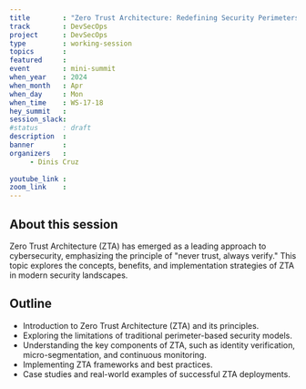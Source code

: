 ```yaml
--- 
title        : "Zero Trust Architecture: Redefining Security Perimeters(panel)"
track        : DevSecOps
project      : DevSecOps
type         : working-session
topics       : 
featured     :
event        : mini-summit
when_year    : 2024
when_month   : Apr
when_day     : Mon
when_time    : WS-17-18
hey_summit   : 
session_slack:
#status      : draft
description  :
banner       : 
organizers   :
     - Dinis Cruz
    
youtube_link : 
zoom_link    : 
---
```


## About this session

Zero Trust Architecture (ZTA) has emerged as a leading approach to cybersecurity, emphasizing the principle of "never trust, always verify." This topic explores the concepts, benefits, and implementation strategies of ZTA in modern security landscapes.

## Outline
- Introduction to Zero Trust Architecture (ZTA) and its principles.
- Exploring the limitations of traditional perimeter-based security models.
- Understanding the key components of ZTA, such as identity verification, micro-segmentation, and continuous monitoring.
- Implementing ZTA frameworks and best practices.
- Case studies and real-world examples of successful ZTA deployments.
